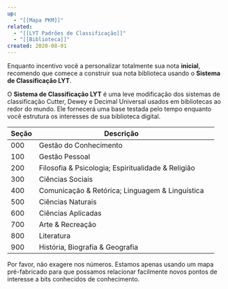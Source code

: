 ```yaml
---
up:
  - "[[Mapa PKM]]"
related:
  - "[[LYT Padrões de Classificação]]"
  - "[[Biblioteca]]"
created: 2020-08-01
---
```

Enquanto incentivo você a personalizar totalmente sua nota **inicial**, recomendo que comece a construir sua nota biblioteca usando o **Sistema de Classificação LYT**.

O **Sistema de Classificação LYT** é uma leve modificação dos sistemas de classificação Cutter, Dewey e Decimal Universal usados em bibliotecas ao redor do mundo. Ele fornecerá uma base testada pelo tempo enquanto você estrutura os interesses de sua biblioteca digital.

| Seção | Descrição                                         |     |
| ------| -------------------------------------------------| --- |
| 000   | Gestão do Conhecimento                            |     |
| 100   | Gestão Pessoal                                    |     |
| 200   | Filosofia & Psicologia; Espiritualidade & Religião |     |
| 300   | Ciências Sociais                                  |     |
| 400   | Comunicação & Retórica; Linguagem & Linguística  |     |
| 500   | Ciências Naturais                                |     |
| 600   | Ciências Aplicadas                               |     |
| 700   | Arte & Recreação                                 |     |
| 800   | Literatura                                       |     |
| 900   | História, Biografia & Geografia                   |     |

Por favor, não exagere nos números. Estamos apenas usando um mapa pré-fabricado para que possamos relacionar facilmente novos pontos de interesse a bits conhecidos de conhecimento.